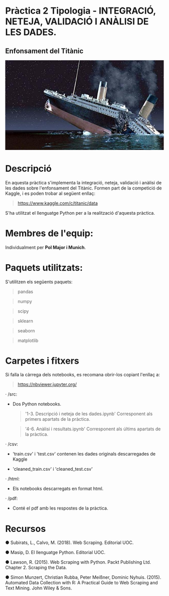 # Pràctica 2 Tipologia - INTEGRACIÓ, NETEJA, VALIDACIÓ I ANÀLISI DE LES DADES. 

## Enfonsament del Titànic
![alt text](https://github.com/polmajor/pr2anic/blob/master/titanic.jpg)

# Descripció
En aquesta pràctica s'implementa la integració, neteja, validació i anàlisi de les dades sobre l'enfonsament del Titànic. Formen part de la competició de Kaggle, i es poden trobar al següent enllaç:

> https://www.kaggle.com/c/titanic/data

S'ha utilitzat el llenguatge Python per a la realització d'aquesta pràctica.

# Membres de l'equip:
Individualment per **Pol Major i Munich**.

# Paquets utilitzats:
S'utilitzen els següents paquets:

> pandas

> numpy

> scipy

> sklearn

> seaborn

> matplotlib

# Carpetes i fitxers

Si falla la càrrega dels notebooks, es recomana obrir-los copiant l'enllaç a:

> https://nbviewer.jupyter.org/

· /src:

  - Dos Python notebooks. 
  
    > '1-3. Descripció i neteja de les dades.ipynb' Corresponent als primers apartats de la pràctica.
    
    > '4-6. Anàlisi i resultats.ipynb' Corresponent als últims apartats de la pràctica.
  
· /csv:

  - 'train.csv' i 'test.csv' contenen les dades originals descarregades de Kaggle
  
  - 'cleaned_train.csv' i 'cleaned_test.csv' 
  
· /html:

  - Els notebooks descarregats en format html.

· /pdf:
  
  - Conté el pdf amb les respostes de la pràctica.
  

# Recursos

● Subirats, L., Calvo, M. (2018). Web Scraping. Editorial UOC.

● Masip, D. El llenguatge Python. Editorial UOC.

● Lawson, R. (2015). Web Scraping with Python. Packt Publishing Ltd. Chapter 2. Scraping the Data.

● Simon Munzert, Christian Rubba, Peter Meißner, Dominic Nyhuis. (2015). Automated Data Collection with R: A Practical Guide to Web Scraping and Text Mining. John Wiley & Sons.
